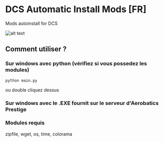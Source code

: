# DCS Automatic Install Mods [FR]
Mods autoinstall for DCS

![alt text](https://cdn.discordapp.com/attachments/1012360405147987999/1024391029752873052/unknown.png)

## Comment utiliser ?

### Sur windows avec python (vérifiez si vous possedez les modules)
```
python main.py
```
ou double cliquez dessus

### Sur windows avec le .EXE fournit sur le serveur d'Aerobatics Prestige

### Modules requis
zipfile,
wget,
os,
time,
colorama

###
